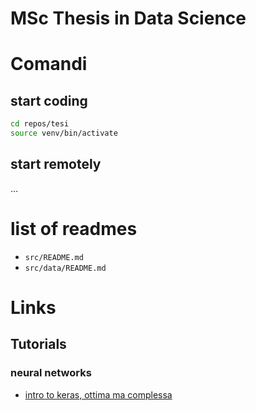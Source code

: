 # MSc Thesis in Data Science

# Comandi
## start coding
```bash
cd repos/tesi
source venv/bin/activate
```

## start remotely
…

# list of readmes
- `src/README.md`
- `src/data/README.md`

# Links
## Tutorials
### neural networks
- [intro to keras, ottima ma complessa](https://keras.io/getting_started/intro_to_keras_for_researchers/)
